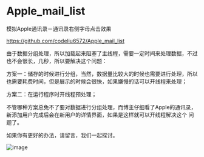 # Apple_mail_list
模拟Apple通讯录－通讯录右侧字母点击效果

https://github.com/codeliu6572/Apple_mail_list

由于数据分组处理，所以加载起来阻塞了主线程，需要一定时间来处理数据，不过也不会很长，几秒，所以要解决这个问题：


方案一：储存的时候进行分组，当然，数据量比较大的时候也需要进行处理，所以也需要耗费时间，但是展示的时候会很快，如果嫌慢的话可以开线程来处理；

方案二：在运行程序时开线程预处理；

不管哪种方案总免不了要对数据进行分组处理，而博主仔细看了Apple的通讯录，新添加用户完成后会在新用户的详情界面，如果是这样就可以开线程解决这个
问题了。

如果你有更好的办法，请留言，我们一起探讨。

![image](https://github.com/codeliu6572/Apple_mail_list/blob/master/通讯录右侧字母点击效果/1.gif)
